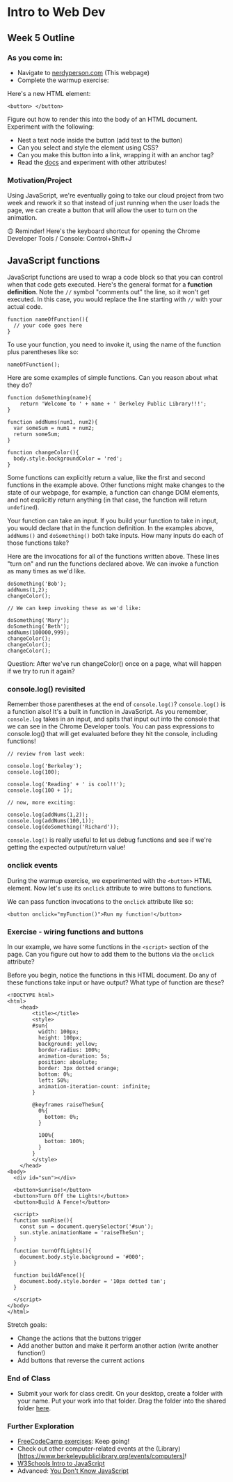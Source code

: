 # Intro to Web Dev

## Week 5 Outline

### As you come in:

* Navigate to [nerdyperson.com](http://www.nerdyperson.com) (This webpage)
* Complete the warmup exercise:

Here's a new HTML element:

```
<button> </button>
```

Figure out how to render this into the body of an HTML document.
Experiment with the following:
* Nest a text node inside the button (add text to the button)
* Can you select and style the element using CSS?
* Can you make this button into a link, wrapping it with an anchor tag?
* Read the [docs](https://developer.mozilla.org/en-US/docs/Web/HTML/Element/button) and experiment with other attributes!

### Motivation/Project
Using JavaScript, we're eventually going to take our cloud project from two week and rework it so that instead of just running when the user loads the page, we can create a button that will allow the user to turn on the animation.

🙃 Reminder! Here's the keyboard shortcut for opening the Chrome Developer Tools / Console: Control+Shift+J

## JavaScript functions

JavaScript functions are used to wrap a code block so that you can control when that code gets executed.  Here's the general format for a **function definition**.  Note the ```//``` symbol "comments out" the line, so it won't get executed. In this case, you would replace the line starting with ```//``` with your actual code.
```
function nameOfFunction(){
  // your code goes here
}
```
To use your function, you need to invoke it, using the name of the function plus parentheses like so:
```
nameOfFunction();
```

Here are some examples of simple functions.  Can you reason about what they do?

```
function doSomething(name){
    return 'Welcome to ' + name + ' Berkeley Public Library!!!';
}

function addNums(num1, num2){
  var someSum = num1 + num2;
  return someSum;
}

function changeColor(){
  body.style.backgroundColor = 'red';
}

```
Some functions can explicitly return a value, like the first and second functions in the example above.  Other functions might make changes to the state of our webpage, for example, a function can change DOM elements, and not explicitly return anything (in that case, the function will return ```undefined```).

Your function can take an input.  If you build your function to take in input, you would declare that in the function definition.  In the examples above, ```addNums()``` and ```doSomething()``` both take inputs.  How many inputs do each of those functions take?

Here are the invocations for all of the functions written above.   These lines "turn on" and run the functions declared above. We can invoke a function as many times as we'd like.

```
doSomething('Bob');
addNums(1,2);
changeColor();

// We can keep invoking these as we'd like:

doSomething('Mary');
doSomething('Beth');
addNums(100000,999);
changeColor();
changeColor();
changeColor();

```
Question: After we've run changeColor() once on a page, what will happen if we try to run it again?


### console.log() revisited
Remember those parentheses at the end of ```console.log()```?  ```console.log()``` is a function also! It's a built in function in JavaScript.  As you remember, ```console.log``` takes in an input, and spits that input out into the console that we can see in the Chrome Developer tools. You can pass expressions to console.log() that will get evaluated before they hit the console, including functions!

```
// review from last week:

console.log('Berkeley');
console.log(100);

console.log('Reading' + ' is cool!!');
console.log(100 + 1);

// now, more exciting:

console.log(addNums(1,2));
console.log(addNums(100,1));
console.log(doSomething('Richard'));

```
```console.log()``` is really useful to let us debug functions and see if we're getting the expected output/return value!




### onclick events

During the warmup exercise, we experimented with the ```<button>``` HTML element.  Now let's use its ```onclick``` attribute to wire buttons to functions.

We can pass function invocations to the ```onclick``` attribute like so:

```
<button onclick="myFunction()">Run my function!</button>
```

### Exercise - wiring functions and buttons
In our example, we have some functions in the ```<script>``` section of the page.  Can you figure out how to add them to the buttons via the ```onclick``` attribute?

Before you begin, notice the functions in this HTML document.  Do any of these functions take input or have output?  What type of function are these?

```
<!DOCTYPE html>
<html>
    <head>
        <title></title>
        <style>
        #sun{
          width: 100px;
          height: 100px;
          background: yellow;
          border-radius: 100%;
          animation-duration: 5s;
          position: absolute;
          border: 3px dotted orange;
          bottom: 0%;
          left: 50%;
          animation-iteration-count: infinite;
        }

        @keyframes raiseTheSun{
          0%{
            bottom: 0%;
          }

          100%{
            bottom: 100%;
          }
        }
        </style>
    </head>
<body>
  <div id="sun"></div>

  <button>Sunrise!</button>
  <button>Turn Off the Lights!</button>
  <button>Build A Fence!</button>

  <script>
  function sunRise(){
    const sun = document.querySelector('#sun');
    sun.style.animationName = 'raiseTheSun';
  }

  function turnOffLights(){
    document.body.style.background = '#000';
  }

  function buildAFence(){
    document.body.style.border = '10px dotted tan';
  }

  </script>
</body>
</html>

```

Stretch goals:
* Change the actions that the buttons trigger
* Add another button and make it perform another action (write another function!)
* Add buttons that reverse the current actions


### End of Class
* Submit your work for class credit.  On your desktop, create a folder with your name.  Put your work into that folder.  Drag the folder into the shared folder [here](https://drive.google.com/drive/folders/15pl4yzGx6OhXQKHbW8g1cKAkvKkaJenn?usp=sharing).


### Further Exploration
* [FreeCodeCamp exercises](https://www.freecodecamp.org): Keep going!
* Check out other computer-related events at the (Library)[https://www.berkeleypubliclibrary.org/events/computers]!
* [W3Schools Intro to JavaScript](https://www.w3schools.com/js/js_intro.asp)
* Advanced: [You Don't Know JavaScript](https://github.com/getify/You-Dont-Know-JS)
